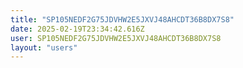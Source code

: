 ```yaml
---
title: "SP105NEDF2G75JDVHW2E5JXVJ48AHCDT36B8DX7S8"
date: 2025-02-19T23:34:42.616Z
user: SP105NEDF2G75JDVHW2E5JXVJ48AHCDT36B8DX7S8
layout: "users"
---
```

    